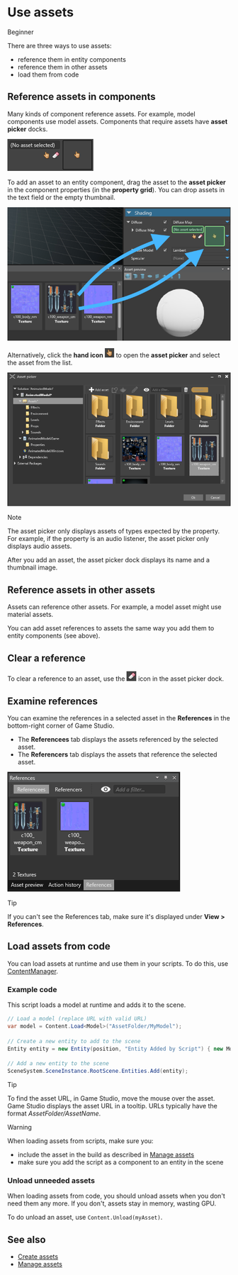 # Use assets

<span class="label label-doc-level">Beginner</span>

There are three ways to use assets:

* reference them in entity components
* reference them in other assets
* load them from code

## Reference assets in components

Many kinds of component reference assets. For example, model components use model assets. Components that require assets have **asset picker** docks.

![Asset Picker](media/use-assets-asset-picker-dock.png)

To add an asset to an entity component, drag the asset to the **asset picker** in the component properties (in the **property grid**). You can drop assets in the text field or the empty thumbnail.

![Drag and drop an asset](media/use-assets-drag-and-drop.png)

Alternatively, click the **hand icon** ![](media/use-assets-hand-icon.png) to open the **asset picker** and select the asset from the list.

![Asset picker](media/use-assets-asset-picker.png)

> [!NOTE]
> The asset picker only displays assets of types expected by the property. For example, if the property is an audio listener, the asset picker only displays audio assets.

After you add an asset, the asset picker dock displays its name and a thumbnail image.

## Reference assets in other assets

Assets can reference other assets. For example, a model asset might use material assets.

You can add asset references to assets the same way you add them to entity components (see above).

## Clear a reference

To clear a reference to an asset, use the ![eraser](media/use-assets-eraser.png) icon in the asset picker dock.

## Examine references

You can examine the references in a selected asset in the **References** in the bottom-right corner of Game Studio.

* The **Referencees** tab displays the assets referenced by the selected asset. 
* The **Referencers** tab displays the assets that reference the selected asset.

![References tab](media/use-assets-references-tab.png)

> [!Tip]
> If you can't see the References tab, make sure it's displayed under **View > References**.

## Load assets from code

You can load assets at runtime and use them in your scripts. To do this, use [ContentManager](xref:SiliconStudio.Xenko.Engine.IScriptContext.Content).

### Example code
This script loads a model at runtime and adds it to the scene.

```cs
// Load a model (replace URL with valid URL)
var model = Content.Load<Model>("AssetFolder/MyModel");

// Create a new entity to add to the scene
Entity entity = new Entity(position, "Entity Added by Script") { new ModelComponent { Model = model } };

// Add a new entity to the scene
SceneSystem.SceneInstance.RootScene.Entities.Add(entity);
```

> [!TIP]
> To find the asset URL, in Game Studio, move the mouse over the asset. Game Studio displays the asset URL in a tooltip.  URLs typically have the format *AssetFolder/AssetName*.

> [!WARNING] 
> When loading assets from scripts, make sure you: 
> * include the asset in the build as described in [Manage assets](manage-assets.md)
> * make sure you add the script as a component to an entity in the scene

### Unload unneeded assets

When loading assets from code, you should unload assets when you don't need them any more. If you don't, assets stay in memory, wasting GPU.

To do unload an asset, use ``Content.Unload(myAsset)``.

## See also

* [Create assets](create-assets.md)
* [Manage assets](manage-assets.md)